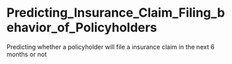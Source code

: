 # Predicting_Insurance_Claim_Filing_behavior_of_Policyholders
Predicting whether a policyholder will file a insurance claim in the next 6 months or not
